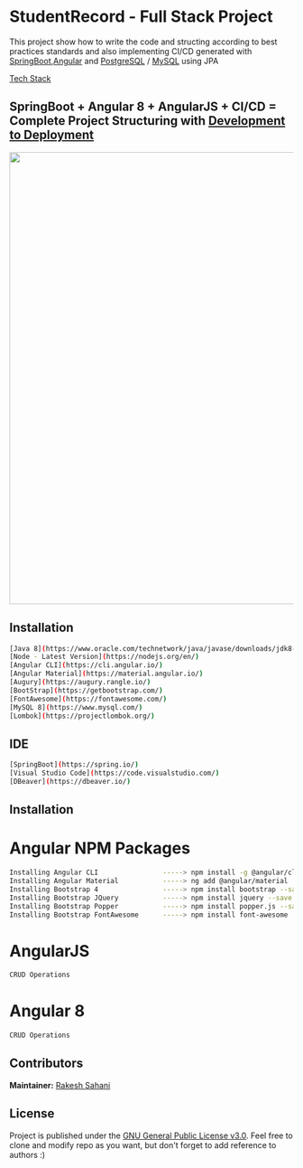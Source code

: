 # StudentRecord - Full Stack Project

This project show how to write the code and structing according to best practices standards and also implementing CI/CD generated with [SpringBoot](https://spring.io/),[Angular](https://angular.io/) and [PostgreSQL](https://www.postgresql.org/)
/ [MySQL](https://www.mysql.com/) using JPA
 
[Tech Stack](https://github.com/Only1Ryu/StudentRecord/blob/master/img.png)
## SpringBoot + Angular 8 + AngularJS + CI/CD = Complete Project Structuring with [Development to Deployment](https://github.com/Only1Ryu/StudentRecord/blob/master/img.png)

<p align="center">
<img width="800px"  src="https://github.com/Only1Ryu/StudentRecord/blob/master/img.png">
</p>

## Installation

```bash
[Java 8](https://www.oracle.com/technetwork/java/javase/downloads/jdk8-downloads-2133151.html)
[Node - Latest Version](https://nodejs.org/en/)
[Angular CLI](https://cli.angular.io/)
[Angular Material](https://material.angular.io/)
[Augury](https://augury.rangle.io/)
[BootStrap](https://getbootstrap.com/)
[FontAwesome](https://fontawesome.com/)
[MySQL 8](https://www.mysql.com/)
[Lombok](https://projectlombok.org/)
```

## IDE 

```bash
[SpringBoot](https://spring.io/)
[Visual Studio Code](https://code.visualstudio.com/)
[DBeaver](https://dbeaver.io/)
```

## Installation
# Angular NPM Packages
```bash
Installing Angular CLI                -----> npm install -g @angular/cli
Installing Angular Material           -----> ng add @angular/material
Installing Bootstrap 4                -----> npm install bootstrap --save
Installing Bootstrap JQuery           -----> npm install jquery --save
Installing Bootstrap Popper           -----> npm install popper.js --save
Installing Bootstrap FontAwesome      -----> npm install font-awesome 
```


# AngularJS
```bash
CRUD Operations
```

# Angular 8 
```bash
CRUD Operations
```

## Contributors

**Maintainer:** [Rakesh Sahani](https://github.com/Only1Ryu)

## License

Project is published under the [GNU General Public License v3.0](/LICENSE).
Feel free to clone and modify repo as you want, but don't forget to add reference to authors :)
